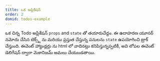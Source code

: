 ```yaml
---
title: ఒక అప్లికేషన్
order: 2
domid: todos-example
---
```


ఒక చిన్న Todo అప్లికేషన్ `props` and `state` తో తయారుచేద్దం. ఈ ఉదాహరణ యూసర్ నమోదు చేసిన టెక్స్ట్ ను మరియు ప్రస్తుత చేస్తున్న పనులను `state` ఉపయోగించి ట్రాక్ చేస్తుంది. ఈవెంట్ హ్యాండ్లర్లు ను html లో వాదినట్లు కనిపిస్తున్నప్పటికీ, అవి లోపల ఈవెంట్ డెలిగేషన్ ద్వారా మెకానిజమ్ అమలు చేయబడతాయి.
